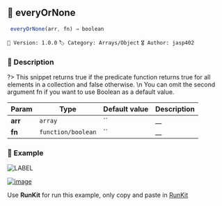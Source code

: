 ## 🧾 everyOrNone 

```javascript
 everyOrNone(arr, fn) ⇒ boolean 
``` 


`📢 Version: 1.0.0`  `🏷️ Category: Arrays/Object` `🎖️ Author: jasp402` 

### 📝 Description 


?> This snippet returns true if the predicate function returns true for all elements in a collection and false otherwise. \n You can omit the second argument fn if you want to use Boolean as a default value. 


| Param | Type | Default value | Description |
| --- | --- | --- | --- |
| **arr** | `array` | `` | __ | 
| **fn** | `function/boolean` | `` | __ | 



### 🧪 Example 


![LABEL](@example ':include :type=code')




[![image](https://user-images.githubusercontent.com/8978470/89190058-8603d500-d566-11ea-914f-284448e5a1b6.png)](https://npm.runkit.com/js-packtools) 
 
Use **RunKit** for run this example, only copy and paste in [RunKit](https://npm.runkit.com/js-packtools)
